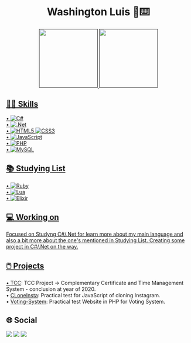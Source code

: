 <h1 align="center">Washington Luis 👤⌨️</h1>

<div align="center">
  <a href="">
  <img height="160em" src="https://github-readme-stats.vercel.app/api?username=wluisdev&show_icons=true&theme=nord&include_all_commits=true&count_private=true"/>
  <img height="160em" src="https://github-readme-stats.vercel.app/api/top-langs/?username=wluisdev&layout=compact&langs_count=7&theme=nord"/>
</div>

## 🤹🏻 Skills
• ![C#](https://img.shields.io/badge/c%23-%23239120.svg?style=for-the-badge&logo=c-sharp&logoColor=white)<br>
• ![.Net](https://img.shields.io/badge/.NET-5C2D91?style=for-the-badge&logo=.net&logoColor=white)<br>
• ![HTML5](https://img.shields.io/badge/html5-%23E34F26.svg?style=for-the-badge&logo=html5&logoColor=white) ![CSS3](https://img.shields.io/badge/css3-%231572B6.svg?style=for-the-badge&logo=css3&logoColor=white)<br>
• ![JavaScript](https://img.shields.io/badge/javascript-%23323330.svg?style=for-the-badge&logo=javascript&logoColor=%23F7DF1E)<br>
• ![PHP](https://img.shields.io/badge/php-%23777BB4.svg?style=for-the-badge&logo=php&logoColor=white)<br>
• ![MySQL](https://img.shields.io/badge/mysql-%2300f.svg?style=for-the-badge&logo=mysql&logoColor=white)<br>

## 📚 Studying List
• ![Ruby](https://img.shields.io/badge/ruby-%23CC342D.svg?style=for-the-badge&logo=ruby&logoColor=white)<br>
• ![Lua](https://img.shields.io/badge/lua-%232C2D72.svg?style=for-the-badge&logo=lua&logoColor=white)<br>
• ![Elixir](https://img.shields.io/badge/elixir-%234B275F.svg?style=for-the-badge&logo=elixir&logoColor=white)<br>

## 💻 Working on
Focused on Studyng C#/.Net for learn more about my main language and also a bit more about the one's mentioned in Studying List.
Creating some project in C#/.Net on the way.

## 🖱️ Projects
• [TCC](https://github.com/wluisdev/TCC): TCC Project -> Complementary Certificate and Time Management System - conclusion at year of 2020. <br>
• [CLoneInsta](https://github.com/wluisdev/CloneInsta): Practical test for JavaScript of cloning Instagram. <br>
• [Voting-System](https://github.com/wluisdev/ENQUETESISTEMv1.0): Practical test Website in PHP for Voting System.

## 🌐 Social
  <div> 
  <a href = "mailto:washinluiston15@gmail.com"><img src="https://img.shields.io/badge/Gmail-D14836?style=for-the-badge&logo=gmail&logoColor=white" target="_blank"></a>
  <a href="https://www.linkedin.com/in/wluisdev" target="_blank"><img src="https://img.shields.io/badge/-LinkedIn-%230077B5?style=for-the-badge&logo=linkedin&logoColor=white" target="_blank"></a> 
  <a href="" target="_blank"><img src="https://img.shields.io/badge/Blogger-FF5722?style=for-the-badge&logo=blogger&logoColor=white" target="_blank"></a> 
</div>
